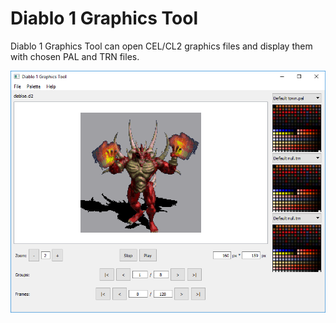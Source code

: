 # Diablo 1 Graphics Tool

Diablo 1 Graphics Tool can open CEL/CL2 graphics files and display them with chosen PAL and TRN files.

![Screenshot](/images/screenshot001.png)
